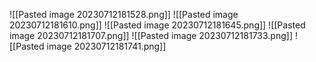 ![[Pasted image 20230712181528.png]]
![[Pasted image 20230712181610.png]]
![[Pasted image 20230712181645.png]]
![[Pasted image 20230712181707.png]]
![[Pasted image 20230712181733.png]]
![[Pasted image 20230712181741.png]]

